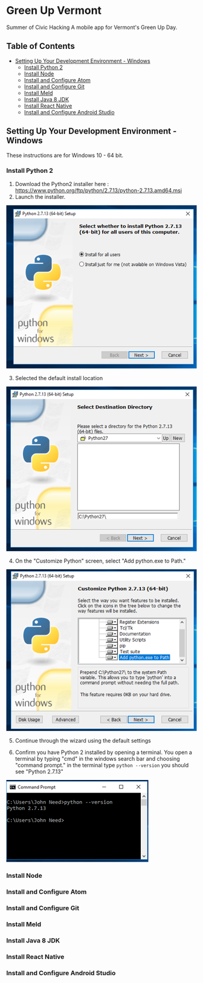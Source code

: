 # Green Up Vermont
Summer of Civic Hacking
A mobile app for Vermont's Green Up Day.

## Table of Contents

- [Setting Up Your Development Environment - Windows](#setting-up-your-development-environment-windows)
  - [Install Python 2](#install-python-2)
  - [Install Node](#install-node)
  - [Install and Configure Atom](#install-and-configure-atom)
  - [Install and Configure Git](#install-and-configure-git)
  - [Install Meld](#install-meld)
  - [Install Java 8 JDK](#install-java-8-jdk)
  - [Install React Native](#install-react-native)
  - [Install and Configure Android Studio](#install-and-configure-android-studio)

## Setting Up Your Development Environment - Windows

These instructions are for Windows 10 - 64 bit.

### Install Python 2

1. Download the Python2 installer here : https://www.python.org/ftp/python/2.7.13/python-2.7.13.amd64.msi
2. Launch the installer.

![Alt](/docs/assets/Capture44.PNG "Python Installer")

3. Selected the default install location

![Alt](/docs/assets/Capture45.PNG "Python Installer 2")

4. On the "Customize Python" screen, select "Add python.exe to Path."

![Alt](/docs/assets/Capture46.PNG "Python Installer 3")

5. Continue through the wizard using the default settings

6. Confirm you have Python 2 installed by opening a terminal.  You open a terminal by typing "cmd" in the windows search bar and choosing "command prompt."  in the terminal type `python --version`  you should see "Python 2.7.13"

![Alt](/docs/assets/Capture67.PNG "Confirm Python")

### Install Node

### Install and Configure Atom

### Install and Configure Git

### Install Meld

### Install Java 8 JDK

### Install React Native

### Install and Configure Android Studio
